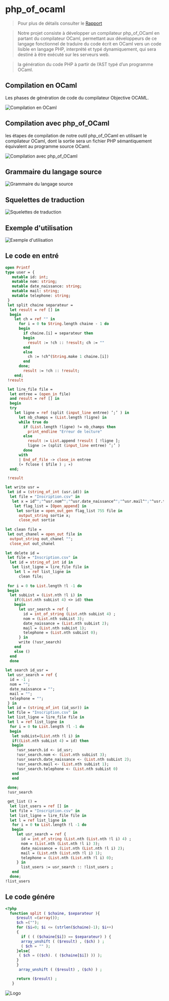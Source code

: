 # php_of_ocaml

> Pour plus de détails consulter le [Rapport](Rapport/Rapport_PSTL_php_of_OCaml.pdf)

> Notre projet consiste à développer un compilateur php_of_OCaml en partant du compilateur OCaml,
permettant aux développeurs de ce langage fonctionnel de traduire du code écrit en OCaml vers un code
lisible en langage PHP, interprété et typé dynamiquement, qui sera destiné à être exécuté sur les serveurs
web.

> la génération du code PHP à partir de l’AST typé d’un programme OCaml.

## Compilation en OCaml
  Les phases de génération de code du compilateur Objective OCAML.
  
![Compilation en OCaml](files/Compilation_en_OCaml.png)

## Compilation avec php_of_OCaml
  les étapes de compilation de notre outil php_of_OCaml en utilisant le compilateur
OCaml, dont la sortie sera un fichier PHP sémantiquement équivalent au programme source OCaml.

![Compilation avec php_of_OCaml](files/Compilation_php_of_OCaml.png)

## Grammaire du langage source
![Grammaire du langage source](files/Grammaire.png)

##  Squelettes de traduction
![Squelettes de traduction](files/Squelettes.png)

## Exemple d'utilisation
![Exemple d'utilisation](files/Application.png)

## Le code en entré
```ocaml
open Printf
type user = {
   mutable id: int;
   mutable nom: string;
   mutable date_naissance: string;
   mutable mail: string;
   mutable telephone: string;
 }
 let split chaine separateur =
  let result = ref [] in
  begin
    let ch = ref "" in
      for i = 0 to String.length chaine - 1 do
      begin
        if chaine.[i] = separateur then
        begin
          result := !ch :: !result; ch := ""
        end
        else
          ch := !ch^(String.make 1 chaine.[i])
        end
      done;
        result := !ch :: !result;
    end;
 !result

 let lire_file file =
  let entree = (open_in file)
  and result = ref [] in
  begin
  try
    let ligne = ref (split (input_line entree) ’;’ ) in
      let nb_champs = (List.length !ligne) in
      while true do
        if (List.length !ligne) != nb_champs then
          print_endline "Erreur de lecture"
        else
          result := List.append !result [ !ligne ];
          ligne := (split (input_line entree) ’;’ )
        done
      with
      | End_of_file -> close_in entree
      (∗ fclose ( $file ) ; ∗)
  end;

 !result

let write usr =
 let id = (string_of_int (usr.id)) in
  let file = "Inscription.csv" in
   let x = id^";"^usr.nom^";"^usr.date_naissance^";"^usr.mail^";"^usr.telephone^"\n" in
    let flag_list = [Open_append] in
     let sortie = open_out_gen flag_list 755 file in
      output_string sortie x;
      close_out sortie
      
let clean file =
 let out_chanel = open_out file in
  output_string out_chanel "";
  close_out out_chanel
  
let delete id =
 let file = "Inscription.csv" in
  let id = string_of_int id in
   let list_ligne = lire_file file in
    let l = ref list_ligne in  
      clean file;
      
 for i = 0 to List.length !l -1 do
 begin
  let subList = (List.nth !l i) in
    if((List.nth subList 4) <> id) then
    begin
      let usr_search = ref {
        id = int_of_string (List.nth subList 4) ;
        nom = (List.nth subList 3);
        date_naissance = (List.nth subList 2);
        mail = (List.nth subList 1);
        telephone = (List.nth subList 0);
      } in
      write (!usr_search)
    end
    else ()
  end
  done  
 
let search id_usr =
 let usr_search = ref {
  id = -1 ;
  nom = "";
  date_naissance = "";
  mail = "";
  telephone = "";
 } in 
 let id = (string_of_int (id_usr)) in
 let file = "Inscription.csv" in
 let list_ligne = lire_file file in
 let l = ref list_ligne in
  for i = 0 to List.length !l -1 do
  begin
   let subList=(List.nth !l i) in
   if((List.nth subList 4) = id) then
   begin
     !usr_search.id <- id_usr;
     !usr_search.nom <- (List.nth subList 3);
     !usr_search.date_naissance <- (List.nth subList 2);
     !usr_search.mail <- (List.nth subList 1);
     !usr_search.telephone <- (List.nth subList 0)
   end
   end
 
 done;
 !usr_search

 get_list () =
  let list_users = ref [] in
  let file = "Inscription.csv" in
  let list_ligne = lire_file file in
  let l = ref list_ligne in
   for i = 0 to List.length !l -1 do
   begin
     let usr_search = ref {
       id = int_of_string (List.nth (List.nth !l i) 4) ;
       nom = (List.nth (List.nth !l i) 3);
       date_naissance = (List.nth (List.nth !l i) 2);
       mail = (List.nth (List.nth !l i) 1);
       telephone = (List.nth (List.nth !l i) 0);
     } in
       list_users := usr_search :: !list_users ;
   end
  done;
!list_users
```
## Le code génére

```php
<?php
  function split ( $chaine, $separateur ){
     $result =(array());
     $ch =("");
     for ($i=0; $i <= (strlen($chaine)-1); $i++)
     {
       if ( ( ($chaine[$i]) == $separateur) ) {
       array_unshift ( ($result) , ($ch) ) ;
       ( $ch = "" );
     }else{
      ( $ch = (($ch). ( ($chaine[$i]) )) );
     }
     }
      array_unshift ( ($result) , ($ch) ) ;

     return ($result) ;
   }


```
![Logo](files/logo_upmc.png)
